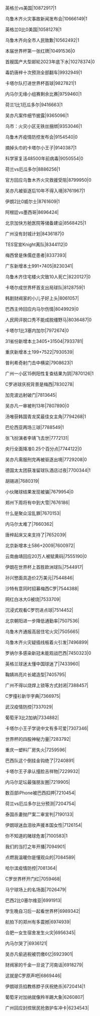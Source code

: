 英格兰vs美国|10872917|1

乌鲁木齐火灾事故新闻发布会|10666149|1

英格兰0比0美国|10581278|1

乌鲁木齐向全市人民致歉|10562492|1

本届世界杯第一张红牌|10491536|0

首艘国产大型邮轮2023年底下水|10278374|0

毒奶唐梓十次预测全部翻车|9932949|1

卡塔尔队打进世界杯首球|9827821|1

内马尔无缘小组赛剩余比赛|9759460|1

荷兰1比1厄瓜多尔|9416663|1

吴亦凡案件细节披露|9365096|1

乌市：火灾小区无铁丝捆绑|9353046|1

乌鲁木齐疫情防控发布会|9154540|0

摘掉头巾的卡塔尔小王子|9140387|1

科学家复活48500年前病毒|9050554|0

荷兰vs厄瓜多尔|8886256|1

官方回应乌鲁木齐火灾救援受阻|8799950|0

吴亦凡被驱逐后10年不得入境|8761967|1

伊朗2比0威尔士|8761609|1

阿根廷vs墨西哥|8696424|

北京加快方舱医院等储备建设|8568425|1

广州没有封城计划|8436187|0

TES官宣Knight离队|8344112|0

梅西曾是侏儒症患者|8337393|

广东新增本土991+7405|8230341|

乌鲁木齐住宅楼火灾致10人死亡|8220127|0

卡塔尔成世界杯首支出局球队|8128759|1

韩剧财阀家的小儿子好上头|8061057|

巴西主帅回应内马尔伤情|8049929|0

人民网评脱口秀不能成脱缰野马|8036487|0

卡塔尔1比3塞内加尔|7972674|0

31省份新增本土3405+31504|7933781|

重庆新增本土199+7522|7930539|

普利希奇射门击中横梁|7908623|1

广州一小区15例阳性复查结果为阴|7870126|1

C罗进球庆祝背景是梅西|7830278|

加克波远射破门|7813645|

吴亦凡一审被判13年|7807890|0

汤唯获韩国青龙奖最佳女主角|7794268|1

巴伦西亚两场三球|7788549|1

张飞扮演者李靖飞去世|7772131|

央行全面降准0.25个百分点|7744122|0

吴亦凡需服刑完再被驱逐出境|7729208|0

德国太太团获准留球队酒店过夜|7700344|1

胡锡进|7680319|

小伙赌球结果发现被骗|7679954|0

郑州下周将有中到大雪|7676186|

什么是聚众淫乱罪|7670153|

内马尔太难了|7660362|

唐梓起床又来支持了|7652039|

北京新增本土586+2009|7600972|

云南曲靖回应20万人被赋黄码|7555190|0

伊朗在世界杯上首胜欧洲球队|7544917|

孙兴慜面具造价2万美元|7544846|

沙特有意同时招募梅西C罗|7544388|

网红白冰大G被烧|7533709|

沉浸式观看C罗罚进点球|7514452|

北京朝阳进一步降低通勤率|7507536|

乌鲁木齐通报高层住宅火灾|7505665|

乌鲁木齐火灾疑插线板着火引发|7496899|

罗纳尔多感染新冠未能观战巴西|7450323|0

英格兰球迷太懂中国球迷了|7433960|

鞠婧祎亮片长裙造型|7405795|

广州不得以烧焊上锁等方式封闭|7388457|

C罗撞衫新华字典|7366975|

武汉疫情防控|7337029|

葡萄牙3比2加纳|7334882|

卡塔尔小王子学说中文有多可爱|7307346|

世界杯的四股神秘力量|7283792|

重庆一塑料厂房失火|7259596|

巴西队这个倒挂金钩绝了|7240891|

卡塔尔王子承认撞脸吉祥物|7229932|

内马尔足坛最强朋友圈|7219905|

数百部iPhone被巴西扣押|7210454|

荷兰vs厄瓜多尔比分预测|7204754|

泰国杀妻抛尸案二审宣判|7190133|

伊朗球迷血泪妆声援本国女性|7126154|

你不知道的赌球危害|7100583|1

我们的当打之年开播|7094901|

点燃我温暖你是懂观众的|7084589|

哈尔滨疫情防控|7081364|

C罗世界杯开门红|7059468|

马宁球场上的名场面|7026479|

巴西2比0塞尔维亚|6991913|

学生晚自习后一起看世界杯|6989342|

航拍下的郑州有多震撼|6974939|

合肥一女生宿舍发生火灾|6956345|

内马尔哭了|6936121|

吴亦凡偷逃税被罚缴6亿|6923901|

财阀家的千金一旦说了河南话|6918279|

这就是C罗原声吧|6869446|

伊朗球员掐教练脖子庆祝绝杀|6720414|1

葡萄牙对加纳就像羚羊踢大象|6260807|

广州回应封控居民抢救护车冲卡|6234543|

